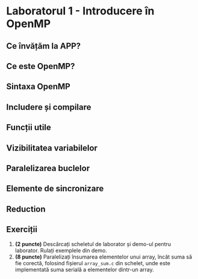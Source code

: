 # Laboratorul 1 - Introducere în OpenMP

## Ce învățăm la APP?

## Ce este OpenMP?

## Sintaxa OpenMP

## Includere și compilare

## Funcții utile

## Vizibilitatea variabilelor

## Paralelizarea buclelor

## Elemente de sincronizare

## Reduction

## Exerciții
1) **(2 puncte)** Descărcați scheletul de laborator și demo-ul pentru laborator. Rulați exemplele din demo.
2) **(8 puncte)** Paralelizați însumarea elementelor unui array, încât suma să fie corectă, folosind fișierul `array_sum.c` din schelet, unde este implementată suma serială a elementelor dintr-un array.